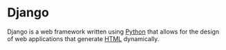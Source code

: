 # Django

Django is a web framework written using [Python](/Python) that allows for the design of web applications that generate [HTML](/HTML) dynamically.

<script>alert('HAHAHAHAHAH!!!!!!!')</script>